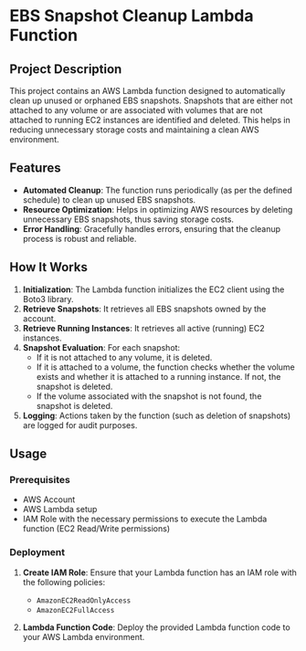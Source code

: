 # EBS Snapshot Cleanup Lambda Function

## Project Description

This project contains an AWS Lambda function designed to automatically clean up unused or orphaned EBS snapshots. Snapshots that are either not attached to any volume or are associated with volumes that are not attached to running EC2 instances are identified and deleted. This helps in reducing unnecessary storage costs and maintaining a clean AWS environment.

## Features

- **Automated Cleanup**: The function runs periodically (as per the defined schedule) to clean up unused EBS snapshots.
- **Resource Optimization**: Helps in optimizing AWS resources by deleting unnecessary EBS snapshots, thus saving storage costs.
- **Error Handling**: Gracefully handles errors, ensuring that the cleanup process is robust and reliable.

## How It Works

1. **Initialization**: The Lambda function initializes the EC2 client using the Boto3 library.
2. **Retrieve Snapshots**: It retrieves all EBS snapshots owned by the account.
3. **Retrieve Running Instances**: It retrieves all active (running) EC2 instances.
4. **Snapshot Evaluation**: For each snapshot:
   - If it is not attached to any volume, it is deleted.
   - If it is attached to a volume, the function checks whether the volume exists and whether it is attached to a running instance. If not, the snapshot is deleted.
   - If the volume associated with the snapshot is not found, the snapshot is deleted.
5. **Logging**: Actions taken by the function (such as deletion of snapshots) are logged for audit purposes.

## Usage

### Prerequisites

- AWS Account
- AWS Lambda setup
- IAM Role with the necessary permissions to execute the Lambda function (EC2 Read/Write permissions)

### Deployment

1. **Create IAM Role**: Ensure that your Lambda function has an IAM role with the following policies:
   - `AmazonEC2ReadOnlyAccess`
   - `AmazonEC2FullAccess`

2. **Lambda Function Code**: Deploy the provided Lambda function code to your AWS Lambda environment.
